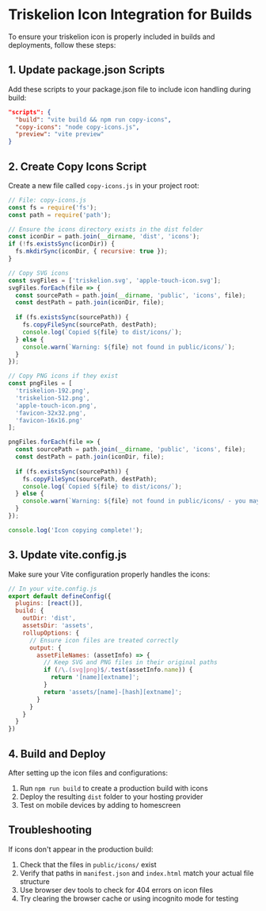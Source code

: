# Triskelion Icon Integration for Builds

To ensure your triskelion icon is properly included in builds and deployments, follow these steps:

## 1. Update package.json Scripts

Add these scripts to your package.json file to include icon handling during build:

```json
"scripts": {
  "build": "vite build && npm run copy-icons",
  "copy-icons": "node copy-icons.js",
  "preview": "vite preview"
}
```

## 2. Create Copy Icons Script

Create a new file called `copy-icons.js` in your project root:

```javascript
// File: copy-icons.js
const fs = require('fs');
const path = require('path');

// Ensure the icons directory exists in the dist folder
const iconDir = path.join(__dirname, 'dist', 'icons');
if (!fs.existsSync(iconDir)) {
  fs.mkdirSync(iconDir, { recursive: true });
}

// Copy SVG icons
const svgFiles = ['triskelion.svg', 'apple-touch-icon.svg'];
svgFiles.forEach(file => {
  const sourcePath = path.join(__dirname, 'public', 'icons', file);
  const destPath = path.join(iconDir, file);
  
  if (fs.existsSync(sourcePath)) {
    fs.copyFileSync(sourcePath, destPath);
    console.log(`Copied ${file} to dist/icons/`);
  } else {
    console.warn(`Warning: ${file} not found in public/icons/`);
  }
});

// Copy PNG icons if they exist
const pngFiles = [
  'triskelion-192.png', 
  'triskelion-512.png', 
  'apple-touch-icon.png',
  'favicon-32x32.png',
  'favicon-16x16.png'
];

pngFiles.forEach(file => {
  const sourcePath = path.join(__dirname, 'public', 'icons', file);
  const destPath = path.join(iconDir, file);
  
  if (fs.existsSync(sourcePath)) {
    fs.copyFileSync(sourcePath, destPath);
    console.log(`Copied ${file} to dist/icons/`);
  } else {
    console.warn(`Warning: ${file} not found in public/icons/ - you may need to generate it`);
  }
});

console.log('Icon copying complete!');
```

## 3. Update vite.config.js

Make sure your Vite configuration properly handles the icons:

```javascript
// In your vite.config.js
export default defineConfig({
  plugins: [react()],
  build: {
    outDir: 'dist',
    assetsDir: 'assets',
    rollupOptions: {
      // Ensure icon files are treated correctly
      output: {
        assetFileNames: (assetInfo) => {
          // Keep SVG and PNG files in their original paths
          if (/\.(svg|png)$/.test(assetInfo.name)) {
            return '[name][extname]';
          }
          return 'assets/[name]-[hash][extname]';
        }
      }
    }
  }
})
```

## 4. Build and Deploy

After setting up the icon files and configurations:

1. Run `npm run build` to create a production build with icons
2. Deploy the resulting `dist` folder to your hosting provider
3. Test on mobile devices by adding to homescreen

## Troubleshooting

If icons don't appear in the production build:

1. Check that the files in `public/icons/` exist
2. Verify that paths in `manifest.json` and `index.html` match your actual file structure
3. Use browser dev tools to check for 404 errors on icon files
4. Try clearing the browser cache or using incognito mode for testing
